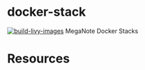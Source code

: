 # docker-stack
[![build-livy-images](https://github.com/meganote/docker-stacks/actions/workflows/build-livy-images.yaml/badge.svg)](https://github.com/meganote/docker-stacks/actions/workflows/build-livy-images.yaml)
MegaNote Docker Stacks

# Resources
